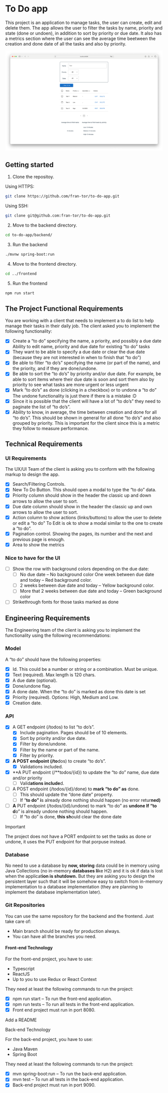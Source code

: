 # To Do app

This project is an application to manage tasks, the user can create, edit and delete them. The app allows the user to filter the tasks by name, priority and state (done or undoen), in addition to sort by priority or due date. It also has a metrics section where the user can see the average time beetween the creation and done date of all the tasks and also by priority.

![Screenshot](/assets/Screenshot.png)

## Getting started

1. Clone the repositoy.

Using HTTPS:

```bash
git clone https://github.com/fran-tor/to-do-app.git
```

Using SSH:

```bash
git clone git@github.com:fran-tor/to-do-app.git
```

2. Move to the backend directory.

```bash
cd to-do-app/backend/
```

3. Run the backend

```bash
./mvnw spring-boot:run
```

4. Move to the frontend directory.

```bash
cd ../frontend
```

5. Run the frontend

```bash
npm run start
```

## The Project Functional Requirements

You are working with a client that needs to implement a to do list to help manage their tasks in their daily job. The client asked you to implement the following functionality:

- [x] Create a “to do” specifying the name, a priority, and possibly a due date Ability to edit name, priority and due date for existing “to do” tasks 
- [x] They want to be able to specify a due date or clear the due date (because they are not interested in when to finish that “to do”) 
- [x] Be able to filter “to do’s” specifying the name (or part of the name), and the priority, and if they are done/undone.
- [x] Be able to sort the “to do’s” by priority and/or due date. For example, be able to sort items where their due date is soon and sort them also by priority to see what tasks are more urgent or less urgent 
- [x] Mark “to do’s” as done (clicking in a checkbox) or to undone a “to do” The undone functionality is just there if there is a mistake :D 
- [x] Since it is possible that the client will have a lot of “to do’s” they need to paginate the list of “to do’s”.
- [x] Ability to know, in average, the time between creation and done for all “to do’s”. This should be shown in general for all done “to do’s” and also grouped by priority. This is important for the client since this is a metric they follow to measure performance. 

## Technical Requirements

### UI Requirements

The UX/UI Team of the client is asking you to conform with the following markup to design the app.

- [x] Search/Filtering Controls.
- [x] New To Do Button. This should open a modal to type the “to do” data.
- [x] Priority column should show in the header the classic up and down arrows to allow the user to sort.
- [x] Due date column should show in the header the classic up and own arrows to allow the user to sort.
- [x] Action column to show actions (links/buttons) to allow the user to delete or edit a “to do” To Edit is ok to show a modal similar to the one to create a “to do”.
- [x] Pagination control. Showing the pages, its number and the next and previous page is enough. 
- [x] Area to show the metrics 

### Nice to have for the UI

- [ ] Show the row with background colors depending on the due date:
	- [ ] No due date – No background color One week between due date and today – Red background color.
	- [ ] 2 weeks between due date and today – Yellow background color.
	- [ ] More that 2 weeks between due date and today – Green background color 
- [ ] Strikethrough fonts for those tasks marked as done 

## Engineering Requirements

The Engineering team of the client is asking you to implement the functionality using the following recommendations:

### Model

A “to do” should have the following properties:

- [x] Id. This could be a number or string or a combination. Must be unique. 
- [x] Text (required). Max length is 120 chars.
- [x] A due date (optional). 
- [x] Done/undone flag.
- [x] A done date. When the “to do” is marked as done this date is set 
- [x] Priority (required). Options: High, Medium and Low.
- [x] Creation date. 

### API

- [x] A GET endpoint (/todos) to list “to do’s”.
	- [x] Include pagination. Pages should be of 10 elements.
	- [x] Sort by priority and/or due date.
	- [x] Filter by done/undone.
	- [x] Filter by the name or part of the name.
	- [x] Filter by priority.
- [x] **A POST endpoint (/to**dos) to create “to do’s”.
	- [x] Validations included.
- [x] **A PUT endpoint (/**todos/{id}) to update the “to do” name, due date and/or priority 
	- [ ] Valid**ations include**d.
- [ ] A POST endpoint (/todos/{id}/done) to **mark “to do” as** done.
	- [ ] This should update the “done date” property.
	- [ ] If “**to do” i**s already done nothing should happen (no error retur**ned)** 
- [ ] **A** PUT endpoint (/todos/{id}/undone) to mark “to do” as **undone If “to d**o” is already undone nothing should happen.
	- [ ] If “to do” is done, **this sh**ould clear the done date

> [!IMPORTANT]  
> The project does not have a PORT endpoint to set the tasks as done or undone, it uses the PUT endpoint for that porpuse instead.

### Database

No need to use a database by **now, storing** data could be in memory using Java Collections (no in-memory **databases li**ke H2) and it is ok if data is lost when the applicat**ion is shutdown.** But they are asking you to design the persistent layer such that it will be somehow easy to switch from in-memory implementation to a database implementation (they are planning to implement the database implementation later).

### Git Repositories

You can use the same repository for the backend and the frontend. Just take care of: 

- Main branch should be ready for production always.
- You can have all the branches you need. 

#### Front-end Technology

For the front-end project, you have to use:

- Typescript 
- ReactJS
- Up to you to use Redux or React Context 

They need at least the following commands to run the project:

- [x] npm run start – To run the front-end application.
- [x] npm run tests – To run all tests in the front-end application.
- [x] Front end project must run in port 8080.

Add a README

Back-end Technology

For the back-end project, you have to use:

-  Java Maven
-  Spring Boot 

They need at least the following commands to run the project:

- [x] mvn spring-boot:run – To run the back-end application.
- [x] mvn test – To run all tests in the back-end application.
- [x] Back-end project must run in port 9090.
